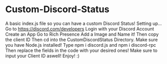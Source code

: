 # Custom-Discord-Status
A basic index.js file so you can have a custom Discord Status!
Setting up...
Go to https://discord.com/developers
Login with your Discord Account
Create an App
Go to Rich Presence
Add a Image and Name it!
Then copy the client ID
Then cd into the CustomDiscordStatus Directory.
Make sure you have Node.js installed!
Type npm i discord.js and npm i discord-rpc
Then replace the fields in the code with your desired ones!
Make sure to input your Client ID aswell!
Enjoy! :)
